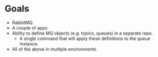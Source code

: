 # Goals

- RabbitMQ
- A couple of apps
- Ability to define MQ objects (e.g. topics, queues) in a separate repo.
  - A single command that will apply these definitions to the queue instance.
- All of the above in multiple environments.
